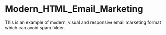 # Modern_HTML_Email_Marketing
This is an example of modern, visual and responsive email marketing format which can avoid spam folder.

